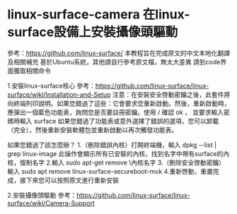 # linux-surface-camera 在linux-surface設備上安裝攝像頭驅動
參考：https://github.com/linux-surface/
本教程旨在完成原文的中文本地化翻譯及相關補充
基於Ubuntu系統，其他請自行參考原文檔，無太大差異
請到code界面獲取相關命令


1.安裝linux-surface核心
參考：https://github.com/linux-surface/linux-surface/wiki/Installation-and-Setup
注意：在安裝安全啓動密鑰之後，此套件將向終端列印說明。如果您錯過了這些：它會要求您重新啟動。然後，重新啟動時，應彈出一個藍色功能表，詢問您是否要註冊密鑰。使用 / 確認 ok ， 並要求輸入密碼時輸入 surface 如果您錯過了功能表或意外選擇了錯誤的選項，您可以卸載（完全），然後重新安裝軟體包並重新啟動以再次觸發功能表。

如果您錯過了該怎麼辦？
1.（刪除錯誤內核）打開終端機，輸入
dpkg --list | grep linux-image
此操作會顯示所有已安裝的內核，找到名字中帶有surface的內核，復制名字
2.輸入
sudo apt-get remove \內核名字
3.（刪除安全啓動密鑰）輸入
sudo apt remove linux-surface-secureboot-mok
4.重新啓動，重置完成，接下來您可以按照原文進行重新安裝


2.安裝攝像頭驅動
參考：https://github.com/linux-surface/linux-surface/wiki/Camera-Support




